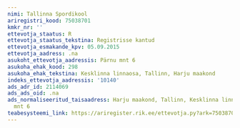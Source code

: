 ```yaml
---
nimi: Tallinna Spordikool
ariregistri_kood: 75038701
kmkr_nr: ''
ettevotja_staatus: R
ettevotja_staatus_tekstina: Registrisse kantud
ettevotja_esmakande_kpv: 05.09.2015
ettevotja_aadress: .na
asukoht_ettevotja_aadressis: Pärnu mnt 6
asukoha_ehak_kood: 298
asukoha_ehak_tekstina: Kesklinna linnaosa, Tallinn, Harju maakond
indeks_ettevotja_aadressis: '10140'
ads_adr_id: 2114069
ads_ads_oid: .na
ads_normaliseeritud_taisaadress: Harju maakond, Tallinn, Kesklinna linnaosa, Pärnu
  mnt 6
teabesysteemi_link: https://ariregister.rik.ee/ettevotja.py?ark=75038701&ref=rekvisiidid
---
```

